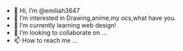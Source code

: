 - 👋 Hi, I’m @emiliah3647
- 👀 I’m interested in Drawing,anime,my ocs,what have you.
- 🌱 I’m currently learning web design!
- 💞️ I’m looking to collaborate on ...
- 📫 How to reach me ...

<!---
emiliah3647/emiliah3647 is a ✨ special ✨ repository because its `README.md` (this file) appears on your GitHub profile.
You can click the Preview link to take a look at your changes.
--->
